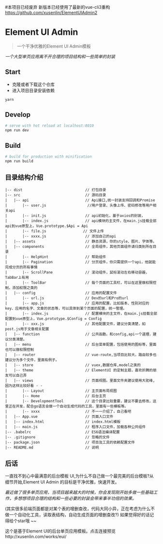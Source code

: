 
#本项目已经废弃 新版本已经使用了最新的vue-cli3重构
https://github.com/xusenlin/ElementUIAdmin2


# Element UI Admin

> 一个干净优雅的Element UI Admin模板

*一个大型单页应用离不开合理的项目结构和一些简单的封装*


## Start

 - 克隆或者下载这个仓库
 - 进入项目目录安装依赖

``` bash
yarn
```

## Develop

``` bash
# serve with hot reload at localhost:8010
npm run dev
```

## Build

``` bash
# build for production with minification
npm run build
```

## 目录结构介绍 ##

	|-- dist                             // 打包目录
	|-- src                              // 源码目录
	|   |-- api                          // Api接口,统一封装支持回调和Promise
	|       |-- user.js           	      //用户登录、头像上传、密码修改等用户相关api
	|       |-- init.js                  // api初始化，基于axios的封装，
	|       |-- index.js           	     // api模块的主文件，在main.js挂载全部api到vue原型上，Vue.prototype.$Api = Api
	|       |-- file.js                 // 文件上传
	|       |-- xxxx.js           	     // 添加自己的api
	|   |-- assets                       // 静态资源，你的style、图片、字体等。
	|   |-- components                   // 全局组件，其他页面组件请归类到所在目录
	|       |-- HelpHint                 // 帮助组件
	|       |-- Pagination               // 分页组件，你只需提供一个api，他就能完成分页的所有事情
	|       |-- ScrollPane               // 滚动组件，鼠标滚动左右移动容器，TabBar上有用
	|       |-- ToolBar                  // 每个页面的工具栏，可以在这里做权限控制，添加权限之类的
	|   |-- config                       // 应用的配置文件
	|       |-- url.js                   // Dev的url和Pro的url
	|       |-- app.js                   // 应用的配置，比如版本、性别对应的key、应用的名字、文章的状态等，可以具体到某个页面的配置，统一管理。
	|       |-- index.js                 // 配置模块的主文件，在main.js挂载全部配置到vue原型上，Vue.prototype.$Config = Config
	|       |-- xxx.js                   // 其他配置文件，建议分类清楚，如post.js用于文章相关配置
	|   |-- function                     // 公共函数。和config,api一个道理，建议分类清楚。
	|   |-- menu                         // 后台菜单配置，包括使用的图标等，里面也可以做权限控制
	|   |-- router                       // vue-route,当项目比较大，路由较多也建议分为多个文件，里面有例子。
	|   |-- store                        // vuex,数据仓库,model之类的
	|   |-- theme                        // ElementUI 的定制主题，喜欢折腾的朋友可以自己弄
	|   |-- views                        // 页面视图。里面文件夹建议使用大驼峰,因为这样比较好看 - - 
	|       |-- Layout                   // 主页面布局视图
	|       |-- Home                     // 后台主页
	|       |-- DevelopmentTool          // 这个目录比较重要，建议不要去修改，这里正在开发，配合go语言会做一个自动生成代码的工具，里面有一些模板等。
	|       |-- xxxx                     // 不一一介绍了，自己看吧
	|   |-- App.vue                      // 页面入口文件
	|   |-- index.html                   // index.html模板
	|   |-- main.js                      // 程序入口文件，加载各种公共组件
	|-- .babelrc                         // ES6语法编译配置
	|-- .gitignore                       // 忽略的文件
	|-- package.json                     // 项目及工具的依赖配置文件
	|-- README.md                        // 说明




## 后话

一直找不到心中最满意的后台模板 UI,为什么不自己做一个最完美的后台模板?从细节开始,Element UI Admin 的目标是干净优雅，快速开发。

*最近做了很多单页应用，当项目越来越大的时候，你会发现刚开始多做一些基础工作，多想想项目合理的结构和一些必要的封装会带来事半功倍的效果。*

(其实很多前端页面都是对某个表的增删查改，代码大同小异，正在考虑为什么不做一个自动化工具，读取表结构，自动生成页面的增删查改?)
如果觉得好的话记得给个star哦 ~~

这个是基于Element UI的后台单页应用模板。点击连接预览http://xusenlin.com/works/eui/

